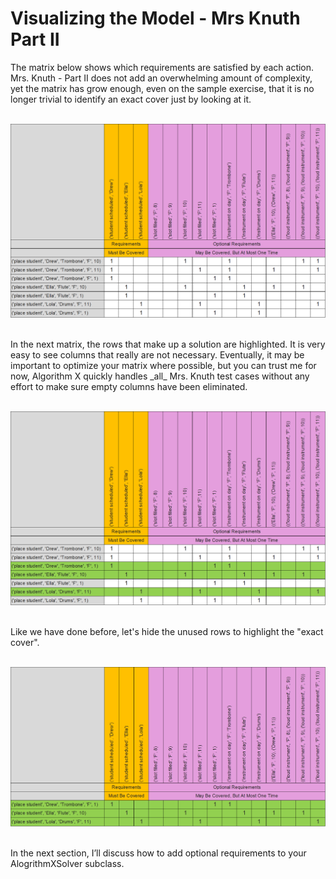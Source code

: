 # Visualizing the Model - Mrs Knuth Part II

The matrix below shows which requirements are satisfied by each action. Mrs. Knuth - Part II does not add an overwhelming amount of complexity, yet the matrix has grow enough, even on the sample exercise, that it is no longer trivial to identify an exact cover just by looking at it.
<BR><BR>

![Mrs. Knuth Part II Model](KnuthPartIIModel.png)

<BR>
In the next matrix, the rows that make up a solution are highlighted. It is very easy to see columns that really are not necessary. Eventually, it may be important to optimize your matrix where possible, but you can trust me for now, Algorithm X quickly handles _all_ Mrs. Knuth test cases without any effort to make sure empty columns have been eliminated.
<BR><BR>

![Mrs. Knuth Part II Solution](KnuthPartIISolution1.png)

<BR>
Like we have done before, let's hide the unused rows to highlight the "exact cover".
<BR><BR>

![Mrs. Knuth Part II Solution Rows](KnuthPartIISolution2.png)

<BR>
In the next section, I’ll discuss how to add optional requirements to your AlogrithmXSolver subclass.
